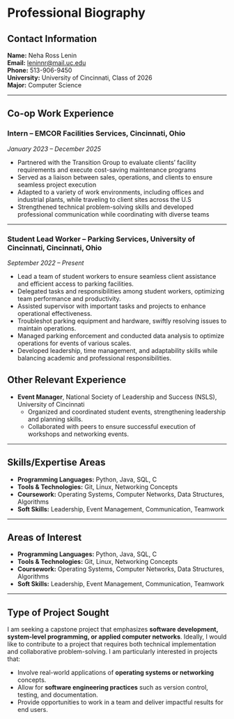 # Professional Biography

## Contact Information
**Name:** Neha Ross Lenin  
**Email:** leninnr@mail.uc.edu  
**Phone:** 513-906-9450  
**University:** University of Cincinnati, Class of 2026  
**Major:** Computer Science  

---

## Co-op Work Experience

### Intern – EMCOR Facilities Services, Cincinnati, Ohio  
*January 2023 – December 2025*  
- Partnered with the Transition Group to evaluate clients’ facility requirements and execute cost-saving maintenance programs
- Served as a liaison between sales, operations, and clients to ensure seamless project execution
- Adapted to a variety of work environments, including offices and industrial plants, while traveling to client sites across the U.S
- Strengthened technical problem-solving skills and developed professional communication while coordinating with diverse teams

---

### Student Lead Worker – Parking Services, University of Cincinnati, Cincinnati, Ohio  
*September 2022 – Present*  
- Lead a team of student workers to ensure seamless client assistance and efficient access to parking facilities.  
- Delegated tasks and responsibilities among student workers, optimizing team performance and productivity.  
- Assisted supervisor with important tasks and projects to enhance operational effectiveness.  
- Troubleshot parking equipment and hardware, swiftly resolving issues to maintain operations.  
- Managed parking enforcement and conducted data analysis to optimize operations for events of various scales.  
- Developed leadership, time management, and adaptability skills while balancing academic and professional responsibilities.

## Other Relevant Experience
- **Event Manager**, National Society of Leadership and Success (NSLS), University of Cincinnati  
  - Organized and coordinated student events, strengthening leadership and planning skills.  
  - Collaborated with peers to ensure successful execution of workshops and networking events.  

---

## Skills/Expertise Areas
- **Programming Languages:** Python, Java, SQL, C  
- **Tools & Technologies:** Git, Linux, Networking Concepts  
- **Coursework:** Operating Systems, Computer Networks, Data Structures, Algorithms  
- **Soft Skills:** Leadership, Event Management, Communication, Teamwork  

---

## Areas of Interest
- **Programming Languages:** Python, Java, SQL, C  
- **Tools & Technologies:** Git, Linux, Networking Concepts  
- **Coursework:** Operating Systems, Computer Networks, Data Structures, Algorithms  
- **Soft Skills:** Leadership, Event Management, Communication, Teamwork

---

## Type of Project Sought
I am seeking a capstone project that emphasizes **software development, system-level programming, or applied computer networks**. Ideally, I would like to contribute to a project that requires both technical implementation and collaborative problem-solving. I am particularly interested in projects that:  

- Involve real-world applications of **operating systems or networking** concepts.  
- Allow for **software engineering practices** such as version control, testing, and documentation.  
- Provide opportunities to work in a team and deliver impactful results for end users.  
